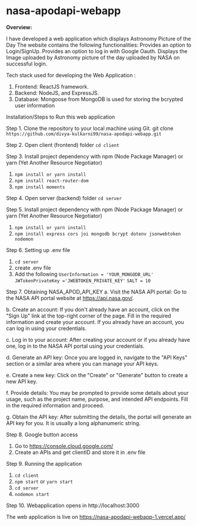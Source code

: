 # nasa-apodapi-webapp
**Overview:**

I have developed a web application which displays Astronomy Picture of the Day
The website contains the following functionalities:
Provides an option to Login/SignUp. 
Provides an option to log in with Google Oauth. 
Displays the Image uploaded by Astronomy picture of the day uploaded by NASA on successful login.

Tech stack used for developing the Web Application :
1) Frontend: ReactJS framework.
2) Backend:  NodeJS, and ExpressJS.
3) Database: Mongoose from MongoDB is used for storing the bcrypted user information

Installation/Steps to Run this web application

Step 1. Clone the repository to your local machine using Git.
git clone `https://github.com/divya-kulkarni99/nasa-apodapi-webapp.git`

Step 2. Open client (frontend) folder 
`cd client`

Step 3. Install project dependency with npm (Node Package Manager) or yarn (Yet Another Resource Negotiator)
1. `npm install or yarn install`
2. `npm install react-router-dom`
3. `npm install moments`

Step 4. Open server (backend) folder 
`cd server`

Step 5. Install project dependency with npm (Node Package Manager) or yarn (Yet Another Resource Negotiator)
1. `npm install or yarn install`
2. `npm install express cors joi mongodb bcrypt dotenv jsonwebtoken nodemon`

Step 6. Setting up .env file
1. `cd server`
2. create .env file
3. Add the following
`UserInformation = 'YOUR_MONGODB_URL'`
`JWTokenPrivateKey ='JWEBTOKEN_PRIVATE_KEY'`
`SALT = 10`

Step 7. Obtaining NASA_APOD_API_KEY
a. Visit the NASA API portal: Go to the NASA API portal website at https://api.nasa.gov/.

b. Create an account: If you don't already have an account, click on the "Sign Up" link at the top-right corner of the page. Fill in the required information and create your account. If you already have an account, you can log in using your credentials.

c. Log in to your account: After creating your account or if you already have one, log in to the NASA API portal using your credentials.

d. Generate an API key: Once you are logged in, navigate to the "API Keys" section or a similar area where you can manage your API keys.

e. Create a new key: Click on the "Create" or "Generate" button to create a new API key.

f. Provide details: You may be prompted to provide some details about your usage, such as the project name, purpose, and intended API endpoints. Fill in the required information and proceed.

g. Obtain the API key: After submitting the details, the portal will generate an API key for you. It is usually a long alphanumeric string.

Step 8. Google button access
1. Go to https://console.cloud.google.com/
2. Create an APIs and get clientID and store it in .env file

Step 9. Running the application
1. `cd client`
2. `npm start` or `yarn start`
3. `cd server`
4. `nodemon start`

Step 10. Webapplication opens in http://localhost:3000

The web application is live on https://nasa-apodapi-webapp-1.vercel.app/
